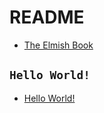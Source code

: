 # README

- [The Elmish Book](https://zaid-ajaj.github.io/the-elmish-book/#/)

## `Hello World!`

- [Hello World!](https://zaid-ajaj.github.io/the-elmish-book/#/chapters/fable/hello-world)
